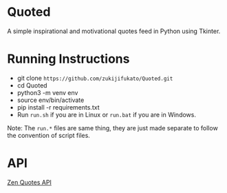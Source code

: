 # Quoted
A simple inspirational and motivational quotes feed in Python using Tkinter.

# Running Instructions

- git clone `https://github.com/zukijifukato/Quoted.git`
- cd Quoted
- python3 -m venv env
- source env/bin/activate
- pip install -r requirements.txt
- Run `run.sh` if you are in Linux or `run.bat` if you are in Windows.

Note: The `run.*` files are same thing, they are just made separate to follow the convention of script files.

# API

[Zen Quotes API](https://zenquotes.io/)